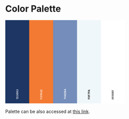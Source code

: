 # Color Palette

<img src="sketches/src/colour-palette.png" alt="drawing" width="75%">

Palette can be also accessed at [this link](https://coolors.co/1d3663-f37a32-748dba-f0f7fa-ffffff).